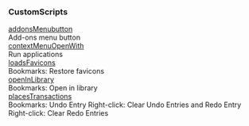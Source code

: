 ### CustomScripts

[addonsMenubutton](https://github.com/VitaliyVstyle/VitaliyVstyle.github.io/blob/main/UserChromeFiles/custom_scripts/addonsMenubutton.js)  
Add-ons menu button  
[contextMenuOpenWith](https://github.com/VitaliyVstyle/VitaliyVstyle.github.io/blob/main/UserChromeFiles/custom_scripts/contextMenuOpenWith.js)  
Run applications  
[loadsFavicons](https://github.com/VitaliyVstyle/VitaliyVstyle.github.io/blob/main/UserChromeFiles/custom_scripts/loadsFavicons.js)  
Bookmarks: Restore favicons  
[openInLibrary](https://github.com/VitaliyVstyle/VitaliyVstyle.github.io/blob/main/UserChromeFiles/custom_scripts/openInLibrary.js)  
Bookmarks: Open in library  
[placesTransactions](https://github.com/VitaliyVstyle/VitaliyVstyle.github.io/blob/main/UserChromeFiles/custom_scripts/placesTransactions.js)  
Bookmarks: Undo Entry Right-click: Clear Undo Entries and Redo Entry Right-click: Clear Redo Entries  
